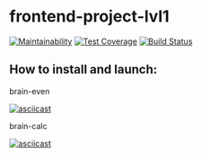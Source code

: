 # frontend-project-lvl1

[![Maintainability](https://api.codeclimate.com/v1/badges/7c028d856dfc4d8808bb/maintainability)](https://codeclimate.com/github/hartdegen/frontend-project-lvl1/maintainability)
[![Test Coverage](https://api.codeclimate.com/v1/badges/7c028d856dfc4d8808bb/test_coverage)](https://codeclimate.com/github/hartdegen/frontend-project-lvl1/test_coverage)
[![Build Status](https://travis-ci.org/hartdegen/frontend-project-lvl1.svg?branch=master)](https://travis-ci.org/hartdegen/frontend-project-lvl1)

How to install and launch:
--------------------------
brain-even

[![asciicast](https://asciinema.org/a/VMpvI4AQd3WqOwSdKyZNaOnbZ.svg)](https://asciinema.org/a/VMpvI4AQd3WqOwSdKyZNaOnbZ)

brain-calc

[![asciicast](https://asciinema.org/a/I1YWezKJloJeFReak5UmBrgke.svg)](https://asciinema.org/a/I1YWezKJloJeFReak5UmBrgke)
